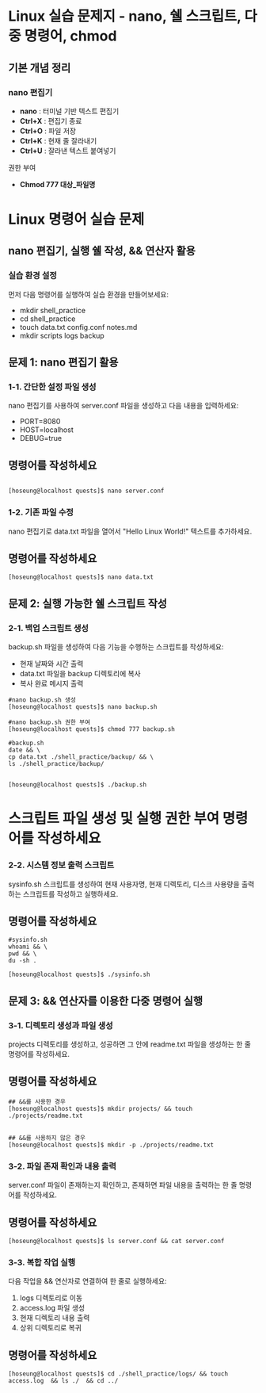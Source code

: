 # Linux 실습 문제지 - nano, 쉘 스크립트, 다중 명령어, chmod

## 기본 개념 정리

### nano 편집기

- **nano** : 터미널 기반 텍스트 편집기
- **Ctrl+X** : 편집기 종료
- **Ctrl+O** : 파일 저장
- **Ctrl+K** : 현재 줄 잘라내기
- **Ctrl+U** : 잘라낸 텍스트 붙여넣기

권한 부여

- **Chmod 777 대상_파일명**

# **Linux 명령어 실습 문제**

## **nano 편집기, 실행 쉘 작성, && 연산자 활용**

### **실습 환경 설정**

먼저 다음 명령어를 실행하여 실습 환경을 만들어보세요:

- mkdir shell_practice
- cd shell_practice
- touch data.txt config.conf notes.md
- mkdir scripts logs backup

## **문제 1: nano 편집기 활용**

### **1-1. 간단한 설정 파일 생성**

nano 편집기를 사용하여 server.conf 파일을 생성하고 다음 내용을 입력하세요:

- PORT=8080
- HOST=localhost
- DEBUG=true

## **명령어를 작성하세요**
```shell

[hoseung@localhost quests]$ nano server.conf

```
### **1-2. 기존 파일 수정**

nano 편집기로 data.txt 파일을 열어서 "Hello Linux World!" 텍스트를 추가하세요.

## **명령어를 작성하세요**
```shell
[hoseung@localhost quests]$ nano data.txt

```

## **문제 2: 실행 가능한 쉘 스크립트 작성**

### **2-1. 백업 스크립트 생성**

backup.sh 파일을 생성하여 다음 기능을 수행하는 스크립트를 작성하세요:

- 현재 날짜와 시간 출력
- data.txt 파일을 backup 디렉토리에 복사
- 복사 완료 메시지 출력
```shell
#nano backup.sh 생성
[hoseung@localhost quests]$ nano backup.sh

#nano backup.sh 권한 부여
[hoseung@localhost quests]$ chmod 777 backup.sh

#backup.sh
date && \
cp data.txt ./shell_practice/backup/ && \
ls ./shell_practice/backup/ 


[hoseung@localhost quests]$ ./backup.sh 
```

# **스크립트 파일 생성 및 실행 권한 부여 명령어를 작성하세요**

### **2-2. 시스템 정보 출력 스크립트**

sysinfo.sh 스크립트를 생성하여 현재 사용자명, 현재 디렉토리, 디스크 사용량을 출력하는 스크립트를 작성하고 실행하세요.

## **명령어를 작성하세요**
```shell
#sysinfo.sh
whoami && \
pwd && \
du -sh .

[hoseung@localhost quests]$ ./sysinfo.sh 
```

## **문제 3: && 연산자를 이용한 다중 명령어 실행**

### **3-1. 디렉토리 생성과 파일 생성**

projects 디렉토리를 생성하고, 성공하면 그 안에 readme.txt 파일을 생성하는 한 줄 명령어를 작성하세요.

## **명령어를 작성하세요**
```shell
## &&를 사용한 경우
[hoseung@localhost quests]$ mkdir projects/ && touch ./projects/readme.txt


## &&를 사용하지 않은 경우
[hoseung@localhost quests]$ mkdir -p ./projects/readme.txt
```

### **3-2. 파일 존재 확인과 내용 출력**

server.conf 파일이 존재하는지 확인하고, 존재하면 파일 내용을 출력하는 한 줄 명령어를 작성하세요.

## **명령어를 작성하세요**
```shell
[hoseung@localhost quests]$ ls server.conf && cat server.conf
```

### **3-3. 복합 작업 실행**

다음 작업을 && 연산자로 연결하여 한 줄로 실행하세요:

1. logs 디렉토리로 이동
2. access.log 파일 생성
3. 현재 디렉토리 내용 출력
4. 상위 디렉토리로 복귀

## **명령어를 작성하세요**
```shell
[hoseung@localhost quests]$ cd ./shell_practice/logs/ && touch access.log  && ls ./  && cd ../

```